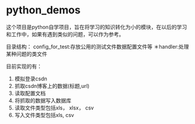 # python_demos

这个项目是python自学项目，旨在将学习的知识转化为小的模块，在以后的学习和工作中，如果有遇到类似的问题，可以作为参考。

目录结构：
config_for_test:存放公用的测试文件数据配置文件等
＊handler:处理某种问题的类文件

目前实现的有：
1. 模拟登录csdn
2. 抓取csdn博客上的数据(标题,url)
3. 读取配置文档
4. 将抓取的数据写入数据库
5. 读取文件类型包括xls， xlsx， csv
6. 写入文件类型包括xls, csv
